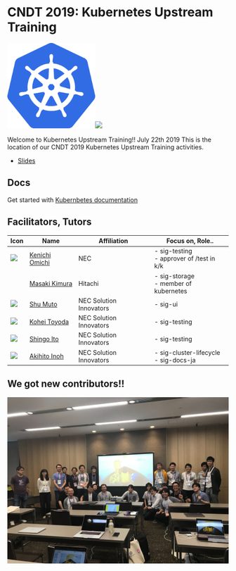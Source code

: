 # CNDT 2019: Kubernetes Upstream Training

<a href="https://github.com/kubernetes/kubernetes"><img src="https://github.com/kubernetes/kubernetes/raw/master/logo/logo.png" width="200"></a><a href="https://cloudnativedays.jp/cndt2019/"><img src="https://cloudnativedays.jp/cndt2019/assets/img/preview/about-sm-1.png" width="200"></a>

Welcome to Kubernetes Upstream Training!!
July 22th 2019 This is the location of our CNDT 2019 Kubernetes Upstream Training activities.

* [Slides](../assets/slide.pdf)

## Docs

Get started with [Kubernbetes documentation](https://github.com/kubernetes/community/tree/master/contributors/guide)

## Facilitators, Tutors

| Icon | Name | Affiliation | Focus on, Role.. |
| ------------- | ------------- | ------------- | ------------- |
|<a href="https://github.com/oomichi"><img src="https://avatars.githubusercontent.com/u/1287154?s=50"></a>| <a href="https://github.com/oomichi">Kenichi Omichi</a> | NEC | - sig-testing<br> - approver of /test in k/k |
|| <a href="https://github.com/mkimuram">Masaki Kimura</a> | Hitachi | - sig-storage<br> - member of kubernetes |
|<a href="https://github.com/shu-mutou"><img src="https://avatars.githubusercontent.com/u/12838129?s=50"></a>| <a href="https://github.com/shu-mutou">Shu Muto</a> | NEC Solution Innovators | - sig-ui |
|<a href="https://github.com/k-toyoda-pi"><img src="https://avatars.githubusercontent.com/u/26761953?s=50"></a>| <a href="https://github.com/k-toyoda-pi">Kohei Toyoda</a> | NEC Solution Innovators | - sig-testing |
|<a href="https://github.com/s-ito-ts"><img src="https://avatars.githubusercontent.com/u/42854771?s=50"></a>| <a href="https://github.com/s-ito-ts">Shingo Ito</a> | NEC Solution Innovators | - sig-testing |
|<a href="https://github.com/atoato88"><img src="https://avatars.githubusercontent.com/u/748740?s=50"></a>| <a href="https://github.com/atoato88">Akihito Inoh</a> | NEC Solution Innovators | - sig-cluster-lifecycle<br> - sig-docs-ja |

## We got new contributors!! 

![group photo](group-photo.jpg)

